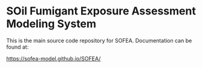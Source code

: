 # SOil Fumigant Exposure Assessment Modeling System

This is the main source code repository for SOFEA. Documentation can be found at:

https://sofea-model.github.io/SOFEA/

